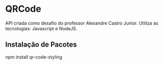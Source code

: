 # QRCode

API criada como desafio do professor Alexandre Castro Junior. Utiliza as tecnologias: Javascript e NodeJS.

## Instalação de Pacotes

npm install qr-code-styling
